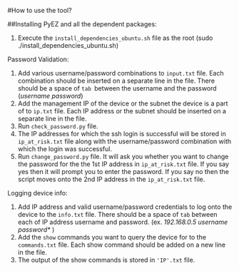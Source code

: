 #How to use the tool?

##Installing PyEZ and all the dependent packages:

1. Execute the `install_dependencies_ubuntu.sh` file as the root (sudo ./install_dependencies_ubuntu.sh)


Password Validation:

1. Add various username/password combinations to `input.txt` file. Each combination should be inserted on a separate line in the file. There should be a space of `tab `between the username and the password (_username password_)
2. Add the management IP of the device or the subnet the device is a part of to `ip.txt` file. Each IP address or the subnet should be inserted on a separate line in the file.
3. Run `check_password.py` file.
4. The IP addresses for which the ssh login is successful will be stored in `ip_at_risk.txt` file along with the username/password combination with which the login was successful.
5. Run `change_password.py` file. It will ask you whether you want to change the password for the the 1st IP address in `ip_at_risk.txt` file. If you say yes then it will prompt you to enter the password. If you say no then the script moves onto the 2nd IP address in the `ip_at_risk.txt` file.



Logging device info:

1. Add IP address and valid username/password credentials to log onto the device to the `info.txt` file. There should be a space of `tab` between each of IP address username and password. (ex. __192.168.0.5_ username password*_ )
2. Add the `show` commands you want to query the device for to the `commands.txt` file. Each show command should be added on a new line in the file.
3. The output of the show commands is stored in `'IP'.txt` file.



